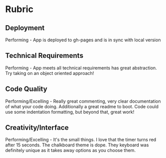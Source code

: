 # Rubric

## Deployment
Performing - App is deployed to gh-pages and is in sync with local version

## Technical Requirements
Performing - App meets all technical requirements has great abstraction. Try taking on an object oriented approach!

## Code Quality
Performing/Excelling - Really great commenting, very clear documentation of what your code doing. Additionally a great readme to boot. Code could use some indentation formatting, but beyond that, great work!

## Creativity/Interface
Performing/Excelling - It's the small things. I love that the timer turns red after 15 seconds. The chalkboard theme is dope. They keyboard was definitely unique as it takes away options as you choose them.
